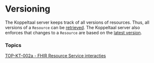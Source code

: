 # Versioning

The Koppeltaal server keeps track of all versions of resources. Thus, all versions of a `Resource` can be [retrieved](crud-operaties/resource-ophalen.md#specifieke-versie-van-een-resource-ophalen). The Koppeltaal server also enforces that changes to a `Resource` are based on the [latest version](crud-operaties/resource-updaten.md#concurrency).

### Topics

[TOP-KT-002a - FHIR Resource Service interacties](https://vzvz.atlassian.net/wiki/spaces/KTSA/pages/27125763/TOP-KT-002a+-+FHIR+Resource+Service+interacties)
